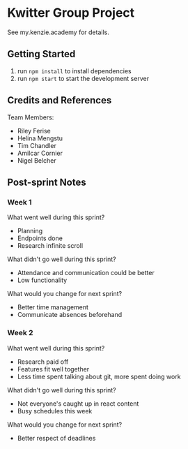 # Kwitter Group Project

See my.kenzie.academy for details.

## Getting Started

1. run `npm install` to install dependencies
2. run `npm start` to start the development server

## Credits and References

Team Members:
- Riley Ferise
- Helina Mengstu
- Tim Chandler
- Amilcar Cornier
- Nigel Belcher

## Post-sprint Notes

### Week 1

What went well during this sprint?
- Planning
- Endpoints done
- Research infinite scroll

What didn't go well during this sprint?
- Attendance and communication could be better
- Low functionality

What would you change for next sprint?
- Better time management
- Communicate absences beforehand

### Week 2

What went well during this sprint?
- Research paid off
- Features fit well together
- Less time spent talking about git, more spent doing work

What didn't go well during this sprint?
- Not everyone's caught up in react content
- Busy schedules this week

What would you change for next sprint?
- Better respect of deadlines


